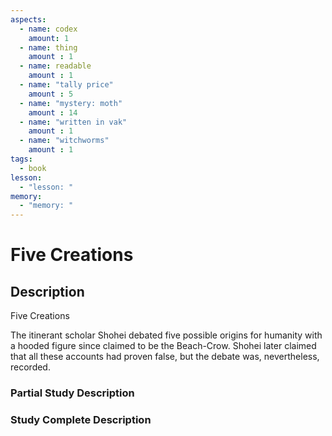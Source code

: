 ```yaml
---
aspects: 
  - name: codex
    amount: 1
  - name: thing
    amount : 1
  - name: readable
    amount : 1
  - name: "tally price"
    amount : 5
  - name: "mystery: moth"
    amount : 14
  - name: "written in vak"
    amount : 1
  - name: "witchworms"
    amount : 1
tags:
  - book
lesson:
  - "lesson: "
memory:
  - "memory: "
---
```


# Five Creations

## Description
Five Creations

The itinerant scholar Shohei debated five possible origins for humanity with a hooded figure since claimed to be the Beach-Crow. Shohei later claimed that all these accounts had proven false, but the debate was, nevertheless, recorded.
### Partial Study Description

### Study Complete Description
